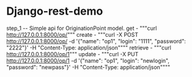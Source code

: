 Django-rest-demo
================

step_1 -- Simple api for OriginationPoint model.
          get - """curl http://127.0.0.1:8000/op/"""
          create - """curl -X POST http://127.0.0.1:8000/op/ -d '{"name": "op1", "login": "1111", "password": "2222"}' -H "Content-Type: application/json""""
          retrieve - """curl http://127.0.0.1:8000/op/1"""
          update - """curl -X PUT http://127.0.0.1:8000/op/1 -d '{"name": "op1", "login": "newlogin", "password": "newpass"}' -H "Content-Type: application/json""""